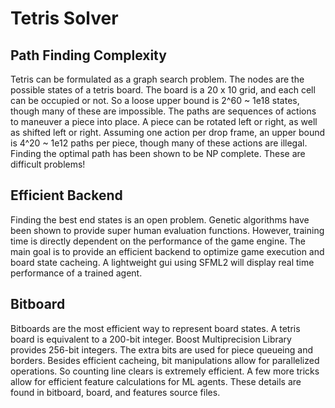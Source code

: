 # Tetris Solver

## Path Finding Complexity
Tetris can be formulated as a graph search problem. The nodes are the possible states of a tetris board. The board is a 20 x 10 grid, and each cell can be occupied or not. So a loose upper bound is 2^60 ~ 1e18 states, though many of these are impossible. The paths are sequences of actions to maneuver a piece into place. A piece can be rotated left or right, as well as shifted left or right. Assuming one action per drop frame, an upper bound is 4^20 ~ 1e12 paths per piece, though many of these actions are illegal. Finding the optimal path has been shown to be NP complete. These are difficult problems!

## Efficient Backend
Finding the best end states is an open problem. Genetic algorithms have been shown to provide super human evaluation functions. However, training time is directly dependent on the performance of the game engine. The main goal is to provide an efficient backend to optimize game execution and board state cacheing. A lightweight gui using SFML2 will display real time performance of a trained agent.

## Bitboard
Bitboards are the most efficient way to represent board states. A tetris board is equivalent to a 200-bit integer. Boost Multiprecision Library provides 256-bit integers. The extra bits are used for piece queueing and borders. Besides efficient cacheing, bit manipulations allow for parallelized operations. So counting line clears is extremely efficient. A few more tricks allow for efficient feature calculations for ML agents. These details are found in bitboard, board, and features source files.
